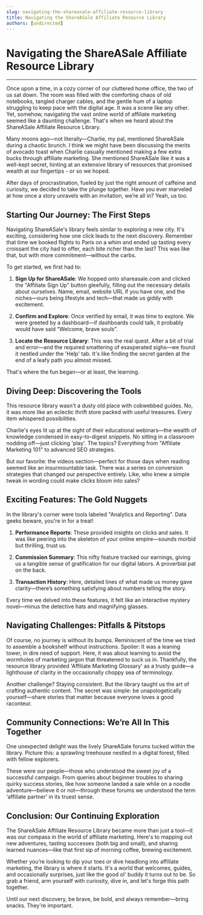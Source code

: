 ```yaml
---
slug: navigating-the-shareasale-affiliate-resource-library
title: Navigating the ShareASale Affiliate Resource Library
authors: [undirected]
---
```



# Navigating the ShareASale Affiliate Resource Library

---

Once upon a time, in a cozy corner of our cluttered home office, the two of us sat down. The room was filled with the comforting chaos of old notebooks, tangled charger cables, and the gentle hum of a laptop struggling to keep pace with the digital age. It was a scene like any other. Yet, somehow, navigating the vast online world of affiliate marketing seemed like a daunting challenge. That's when we heard about the ShareASale Affiliate Resource Library.

Many moons ago—not literally—Charlie, my pal, mentioned ShareASale during a chaotic brunch. I think we might have been discussing the merits of avocado toast when Charlie casually mentioned making a few extra bucks through affiliate marketing. She mentioned ShareASale like it was a well-kept secret, hinting at an extensive library of resources that promised wealth at our fingertips - or so we hoped.

After days of procrastination, fueled by just the right amount of caffeine and curiosity, we decided to take the plunge together. Have you ever marveled at how once a story unravels with an invitation, we’re all in? Yeah, us too.

## Starting Our Journey: The First Steps

Navigating ShareASale's library feels similar to exploring a new city. It's exciting, considering how one click leads to the next discovery. Remember that time we booked flights to Paris on a whim and ended up tasting every croissant the city had to offer, each bite richer than the last? This was like that, but with more commitment—without the carbs.

To get started, we first had to:

1. **Sign Up for ShareASale**: We hopped onto shareasale.com and clicked the "Affiliate Sign Up" button gleefully, filling out the necessary details about ourselves. Name, email, website URL if you have one, and the niches—ours being lifestyle and tech—that made us giddy with excitement.

2. **Confirm and Explore**: Once verified by email, it was time to explore. We were greeted by a dashboard—if dashboards could talk, it probably would have said “Welcome, brave souls”.

3. **Locate the Resource Library**: This was the real quest. After a bit of trial and error—and the required smattering of exasperated sighs—we found it nestled under the 'Help' tab. It's like finding the secret garden at the end of a leafy path you almost missed. 

That's where the fun began—or at least, the learning. 

## Diving Deep: Discovering the Tools

This resource library wasn't a dusty old place with cobwebbed guides. No, it was more like an eclectic thrift store packed with useful treasures. Every item whispered possibilities.

Charlie's eyes lit up at the sight of their educational webinars—the wealth of knowledge condensed in easy-to-digest snippets. No sitting in a classroom nodding off—just clicking 'play'. The topics? Everything from "Affiliate Marketing 101" to advanced SEO strategies.

But our favorite: the videos section—perfect for those days when reading seemed like an insurmountable task. There was a series on conversion strategies that changed our perspective entirely. Like, who knew a simple tweak in wording could make clicks bloom into sales?

## Exciting Features: The Gold Nuggets

In the library's corner were tools labeled "Analytics and Reporting". Data geeks beware, you're in for a treat! 

1. **Performance Reports**: These provided insights on clicks and sales. It was like peering into the skeleton of your online empire—sounds morbid but thrilling, trust us.

2. **Commission Summary**: This nifty feature tracked our earnings, giving us a tangible sense of gratification for our digital labors. A proverbial pat on the back. 

3. **Transaction History**: Here, detailed lines of what made us money gave clarity—there’s something satisfying about numbers telling the story.

Every time we delved into these features, it felt like an interactive mystery novel—minus the detective hats and magnifying glasses.

## Navigating Challenges: Pitfalls & Pitstops

Of course, no journey is without its bumps. Reminiscent of the time we tried to assemble a bookshelf without instructions. Spoiler: It was a leaning tower, in dire need of support. Here, it was about learning to avoid the wormholes of marketing jargon that threatened to suck us in. Thankfully, the resource library provided 'Affiliate Marketing Glossary' as a trusty guide—a lighthouse of clarity in the occasionally choppy sea of terminology.

Another challenge? Staying consistent. But the library taught us the art of crafting authentic content. The secret was simple: be unapologetically yourself—share stories that matter because everyone loves a good raconteur.

## Community Connections: We’re All In This Together

One unexpected delight was the lively ShareASale forums tucked within the library. Picture this: a sprawling treehouse nestled in a digital forest, filled with fellow explorers. 

These were our people—those who understood the sweet joy of a successful campaign. From queries about beginner troubles to sharing quirky success stories, like how someone landed a sale while on a noodle adventure—believe it or not—through these forums we understood the term ‘affiliate partner’ in its truest sense.

## Conclusion: Our Continuing Exploration

The ShareASale Affiliate Resource Library became more than just a tool—it was our compass in the world of affiliate marketing. Here's to mapping out new adventures, tasting successes (both big and small), and sharing learned nuances—like that first sip of morning coffee, brewing excitement.

Whether you’re looking to dip your toes or dive headlong into affiliate marketing, the library is where it starts. It's a world that welcomes, guides, and occasionally surprises, just like the good ol' buddy it turns out to be. So grab a friend, arm yourself with curiosity, dive in, and let's forge this path together.

Until our next discovery, be brave, be bold, and always remember—bring snacks. They're important.